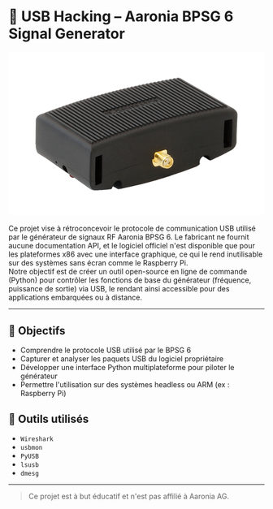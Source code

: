 # 🔬 USB Hacking – Aaronia BPSG 6 Signal Generator

<!--portfolio
{
  "id": "ultracomplet",
  "repo": "https://github.com/bosco-drg/ultra-complet",
  "date": "2024-07-01",
  "images": [
    "https://raw.githubusercontent.com/bosco-drg/Reverse-Engineering/main/docs/img/generator_aaronia.png",
    "https://raw.githubusercontent.com/bosco-drg/Reverse-Engineering/main/docs/img/generator_aaronia.png",.re
    "https://raw.githubusercontent.com/bosco-drg/Reverse-Engineering/main/docs/img/generator_aaronia.png",
    "https://raw.githubusercontent.com/bosco-drg/Reverse-Engineering/main/docs/img/generator_aaronia.png"
  ],
  "tags": [
    "python", "iot", "hardware", "web", "ai", "robotics", "opensource", "cloud", "devops", "security"
  ],
  "title_fr": "Projet Ultra Complet",
  "title_en": "Ultra Complete Project",
  "short_desc_fr": "Un projet de test exhaustif pour explorer toutes les possibilités du script d'import.",
  "short_desc_en": "An exhaustive test project to explore all import script possibilities.",
  "desc_fr": "Ce projet ultra complet démontre l'intégration de toutes les fonctionnalités prévues pour le portfolio automatisé. Il inclut des images, des sections variées, des liens, des listes, du code, des tableaux, et des captions multilingues. Il permet de valider la robustesse du script sur de grands volumes de données et de textes.",
  "desc_en": "This ultra complete project demonstrates the integration of all features planned for the automated portfolio. It includes images, various sections, links, lists, code, tables, and multilingual captions. It validates the script's robustness on large volumes of data and text.",
  "img_caption_fr": "Image illustrative du projet ultra complet.",
  "img_caption_en": "Illustrative image of the ultra complete project.",
  "img_caption1_fr": "Première image du projet, montrant l'interface principale.",
  "img_caption1_en": "First project image, showing the main interface.",
  "img_caption2_fr": "Deuxième image, démonstration de la fonctionnalité avancée.",
  "img_caption2_en": "Second image, advanced feature demonstration.",
  "img_caption3_fr": "Troisième image, visualisation des résultats.",
  "img_caption3_en": "Third image, results visualization.",
  "img_caption4_fr": "Quatrième image, schéma SVG du système.",
  "img_caption4_en": "Fourth image, SVG diagram of the system.",
  "long_text_fr": "Voici un très long texte en français. ",
  "long_text_en": "Here is a very long text in English. ",
  "sections": [
    {
      "type": "text",
      "value": [
        "project_ultracomplet_desc",
        "long_text_fr"
      ]
    },
    {
      "type": "image",
      "src": "https://raw.githubusercontent.com/bosco-drg/Reverse-Engineering/main/docs/img/generator_aaronia.png",
      "caption_i18n": "img_caption1_fr"
    },
    {
      "type": "image",
      "src": "https://raw.githubusercontent.com/bosco-drg/Reverse-Engineering/main/docs/img/generator_aaronia.png",
      "caption_i18n": "img_caption2_fr"
    },
    {
      "type": "image",
      "src": "https://raw.githubusercontent.com/bosco-drg/Reverse-Engineering/main/docs/img/generator_aaronia.png",
      "caption_i18n": "img_caption3_fr"
    },
    {
      "type": "image",
      "src": "https://raw.githubusercontent.com/bosco-drg/Reverse-Engineering/main/docs/img/generator_aaronia.png",
      "caption_i18n": "img_caption4_fr"
    },
    {
      "type": "hr"
    },
    {
      "type": "text",
      "value": [
        "Voici une section supplémentaire pour tester l'empilement de textes.",
        "On peut ajouter plusieurs paragraphes ici.",
        "Liste des fonctionnalités :",
        "- Import automatique",
        "- Gestion multilingue",
        "- Téléchargement d'images",
        "- Sections variées (texte, image, lien, code, tableau, hr)",
        "- Robustesse sur de gros volumes"
      ]
    },
    {
      "type": "list",
      "items": [
        "Premier point de la liste",
        "Deuxième point",
        "Troisième point"
      ]
    },
    {
      "type": "code",
      "language": "python",
      "value": [
        "def hello_world():",
        "    print('Hello, world!')"
      ]
    },
    {
      "type": "table",
      "headers": ["Fonctionnalité", "Statut"],
      "rows": [
        ["Import README", "OK"],
        ["Téléchargement images", "OK"],
        ["Traductions", "OK"],
        ["Sections complexes", "OK"]
      ]
    },
    {
      "type": "link",
      "href": "https://github.com/bosco-drg/ultra-complet",
      "caption_i18n": "project_ultracomplet_link_caption",
      "target": "_blank"
    },
    {
      "type": "hr"
    },
    {
      "type": "text",
      "value": [
        "Encore un peu de texte pour tester la longueur du contenu. "
      ]
    }
  ]
}
-->

<p align="center">
  <img src="docs/img/generator_aaronia.png" alt="Aaronia BPSG 6" />
</p>

Ce projet vise à rétroconcevoir le protocole de communication USB utilisé par le générateur de signaux RF Aaronia BPSG 6. Le fabricant ne fournit aucune documentation API, et le logiciel officiel n'est disponible que pour les plateformes x86 avec une interface graphique, ce qui le rend inutilisable sur des systèmes sans écran comme le Raspberry Pi.  
Notre objectif est de créer un outil open-source en ligne de commande (Python) pour contrôler les fonctions de base du générateur (fréquence, puissance de sortie) via USB, le rendant ainsi accessible pour des applications embarquées ou à distance.

---

## 🚀 Objectifs

- Comprendre le protocole USB utilisé par le BPSG 6
- Capturer et analyser les paquets USB du logiciel propriétaire
- Développer une interface Python multiplateforme pour piloter le générateur
- Permettre l'utilisation sur des systèmes headless ou ARM (ex : Raspberry Pi)

## 🔧 Outils utilisés

- `Wireshark`
- `usbmon`
- `PyUSB`
- `lsusb`
- `dmesg`

---

> Ce projet est à but éducatif et n'est pas affilié à Aaronia AG.
